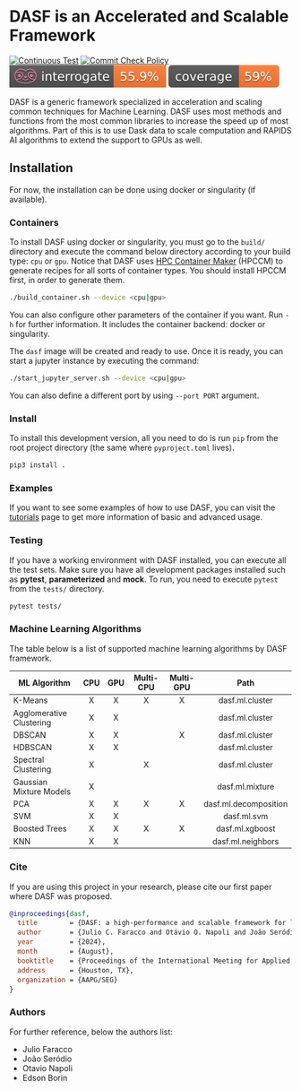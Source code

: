 # DASF is an Accelerated and Scalable Framework

[![Continuous Test](https://github.com/discovery-unicamp/dasf-core/actions/workflows/ci.yaml/badge.svg)](https://github.com/discovery-unicamp/dasf-core/actions/workflows/ci.yaml)
[![Commit Check Policy](https://github.com/discovery-unicamp/dasf-core/actions/workflows/commit-check.yaml/badge.svg)](https://github.com/discovery-unicamp/dasf-core/actions/workflows/commit-check.yaml)
![Interrogate](https://raw.githubusercontent.com/discovery-unicamp/dasf-core/badges/badges/interrogate_badge.svg)
![Coverage](https://raw.githubusercontent.com/discovery-unicamp/dasf-core/badges/badges/coverage.svg)

DASF is a generic framework specialized in acceleration and scaling common 
techniques for Machine Learning. DASF uses most methods and functions from 
the most common libraries to increase the speed up of most algorithms. Part 
of this is to use Dask data to scale computation and RAPIDS AI algorithms to 
extend the support to GPUs as well.

## Installation

For now, the installation can be done using docker or singularity (if available).

### Containers

To install DASF using docker or singularity, you must go to the `build/`
directory and execute the command below directory according to your build type:
`cpu` or `gpu`. Notice that DASF uses [HPC Container Maker](https://github.com/NVIDIA/hpc-container-maker)
(HPCCM) to generate recipes for all sorts of container types. You should install
HPCCM first, in order to generate them.

```bash
./build_container.sh --device <cpu|gpu>
```

You can also configure other parameters of the container if you want. Run `-h`
for further information. It includes the container backend: docker or
singularity.

The `dasf` image will be created and ready to use. Once it is ready, you 
can start a jupyter instance by executing the command:

```bash
./start_jupyter_server.sh --device <cpu|gpu>
```

You can also define a different port by using `--port PORT` argument.

### Install

To install this development version, all you need to do is run `pip` from the 
root project directory (the same where `pyproject.toml` lives).

```bash
pip3 install .
```

### Examples

If you want to see some examples of how to use DASF, you can visit the
[tutorials](https://discovery-unicamp.github.io/dasf-core/tutorials.html)
page to get more information of basic and advanced usage.

### Testing

If you have a working environment with DASF installed, you can execute all 
the test sets. Make sure you have all development packages installed such as 
**pytest**, **parameterized** and **mock**. To run, you need to execute 
`pytest` from the `tests/` directory.

```bash
pytest tests/
```

### Machine Learning Algorithms

The table below is a list of supported machine learning algorithms by DASF framework.

|     **ML Algorithm**     | **CPU** | **GPU** | **Multi-CPU** | **Multi-GPU** |       **Path**        |
|--------------------------|:-------:|:-------:|:-------------:|:-------------:|:---------------------:|
| K-Means                  |    X    |    X    |       X       |       X       |    dasf.ml.cluster    |
| Agglomerative Clustering |    X    |    X    |               |               |    dasf.ml.cluster    |
| DBSCAN                   |    X    |    X    |               |       X       |    dasf.ml.cluster    |
| HDBSCAN                  |    X    |    X    |               |               |    dasf.ml.cluster    |
| Spectral Clustering      |    X    |         |       X       |               |    dasf.ml.cluster    |
| Gaussian Mixture Models  |    X    |         |               |               |    dasf.ml.mixture    |
| PCA                      |    X    |    X    |       X       |       X       | dasf.ml.decomposition |
| SVM                      |    X    |    X    |               |               |      dasf.ml.svm      |
| Boosted Trees            |    X    |    X    |       X       |       X       |    dasf.ml.xgboost    |
| KNN                      |    X    |    X    |               |               |   dasf.ml.neighbors   |

### Cite

If you are using this project in your research, please cite our first paper where DASF was proposed.

```bibtex
@inproceedings{dasf,
  title        = {DASF: a high-performance and scalable framework for large seismic datasets},
  author       = {Julio C. Faracco and Otávio O. Napoli and João Seródio and Carlos A. Astudillo and Leandro Villas and Edson Borin and Alan A. Souza and Daniel C. Miranda and João Paulo Navarro},
  year         = {2024},
  month        = {August},
  booktitle    = {Proceedings of the International Meeting for Applied Geoscience and Energy},
  address      = {Houston, TX},
  organization = {AAPG/SEG}
}
```

### Authors

For further reference, below the authors list:

* Julio Faracco
* João Seródio
* Otavio Napoli
* Edson Borin


